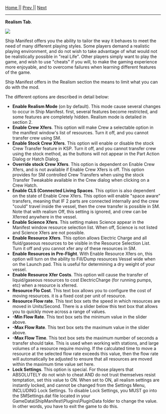[Home ](https://github.com/PapaJoesSoup/ShipManifest/wiki)|| [Prev ](https://github.com/PapaJoesSoup/ShipManifest/wiki/1.4---Settings-WIndow)|| [Next](https://github.com/PapaJoesSoup/ShipManifest/wiki/1.4.2-Highlighting-Tab)
***
**Realism Tab**.

![](http://i.imgur.com/Xwy8KyQ.png)

Ship Manifest offers you the ability to tailor the way it behaves to meet the need of many different playing styles.  Some players demand a realistic playing environment, and do not wish to take advantage of what would not be realistically possible in "real Life".  Other players simply want to play the game, and wish to use "cheats" if you will, to make the gaming experience more enjoyable, and to overcome failures when learning different features of the game.

Ship Manifest offers in the Realism section the means to limit what you can do with the mod.

The different options are described in detail below:

- **Enable Realism Mode** (on by default).  This mode cause several changes to occur in Ship Manifest.  first, several features become restricted, and some features are completely hidden.  Realism mode is detailed in section 2.
- **Enable Crew Xfers**.  This option will make Crew a selectable option in the manifest window's list of resources.  Turn it off, and you cannot transfer crew using SM.
- **Enable Stock Crew Xfers**.  This option will enable or disable the stock Crew Transfer feature in KSP.  Turn it off, and you cannot transfer crew using the stock method, as the buttons will not appear in the Part Action Dialog or Hatch Dialog.
- **Override stock Crew Xfers**.  This option is dependent on Enable Crew Xfers, and is not available if Enable Crew Xfers is off.  This option provides for SM controlled Crew Transfers when using the stock Transfer Tweakable available in the Crew dialog when clicking on a Crew Hatch.
- **Enable CLS (Connected Living Spaces**.  This option is also dependent on the state of Enable Crew Xfers.  This option will enable "space aware" transfers, meaning that IF 2 parts are connected internally and the crew "could" travel inside the vessel, then the crew transfer is possible in SM.  Note that with realism Off, this setting is ignored, and crew can be Xferred anywhere in the vessel.
- **Enable Science Xfers**.  This setting makes Science appear in the Manifest window resource selection list.  When off, Science is not listed and Science Xfers are not possible.
- **Enable Resource Xfers**.  This option allows Electric Charge and all fluid/gaseous resources to be visible in the Resource Selection List.  Turn it off and you cannot xfer any of these resources in SM.
- **Enable Resources in Pre-Flight**. With Enable Resource Xfers on, this option will turn on the ability to Fill/Dump resources Vessel wide when on the Launch pad.  This is useful for determining a dry weight of your vessel.
- **Enable Resource Xfer Costs**.  This option will cause the transfer of liquid/gaseous resources to cost ElectricCharge (for running pumps, etc) when a resource is xferred.
- **Resource Flo Cost**.  This text box allows you to configure the cost of moving resources.   it is a fixed cost per unit of resource.
- **Resource Flow rate**.  This text box sets the speed in which resources are moved in Units/Second.  There is a slider below this text box that allows you to  quickly move across a range of values.
- **-Min Flow Rate**.  This text box sets the minimum value in the slider above.
- **-Max Flow Rate**.  This text box sets the maximum value in the slider above.
- **-Max Flow Time**.  This text box sets the maximum number of seconds a transfer should take.  This is used when working with stations, and large volumes of a resource require moving.  If the calculated time to move a resource at the selected flow rate exceeds this value, then the flow rate will automatically be adjusted to ensure that all resources are moved within the maximum time value set here.
- **Lock Settings**.  This option is special.  For those players that ABSOLUTELY do not wish to cheat AND do not trust themselves resist temptation, set this value to ON.  When set to ON, all realism settings are instantly locked, and cannot be changed from the Settings Menu, INCLUDING Lock Settings.  To disable Lock Settings, you MUST go into the SMSettings.dat file located in your GameData\ShipManifest\Plugins\PluginData folder to change the value. In other words, you have to exit the game to do this.
